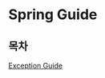 # Spring Guide
## 목차
[Exception Guide](https://github.com/BEOMKING/spring-guide/blob/main/doc/exception-guide.md)
